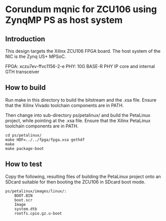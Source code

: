 # Corundum mqnic for ZCU106 using ZynqMP PS as host system

## Introduction

This design targets the Xilinx ZCU106 FPGA board. The host system of the NIC is
the Zynq US+ MPSoC.

FPGA: xczu7ev-ffvc1156-2-e
PHY: 10G BASE-R PHY IP core and internal GTH transceiver

## How to build

Run make in this directory to build the bitstream and the .xsa
file.  Ensure that the Xilinx Vivado toolchain components are in PATH.

Then change into sub-directory ps/petalinux/ and build the PetaLinux project,
while pointing at the .xsa file.  Ensure that the Xilinx PetaLinux toolchain
components are in PATH.

	cd ps/petalinux/
	make HDF=../../fpga/fpga.xsa gethdf
	make
	make package-boot

## How to test

Copy the following, resulting files of building the PetaLinux project onto an
SDcard suitable for then booting the ZCU106 in SDcard boot mode.

	ps/petalinux/images/linux/:
		BOOT.BIN
		boot.scr
		Image
		system.dtb
		rootfs.cpio.gz.u-boot
